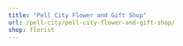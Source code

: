 ```yaml
---
title: "Pell City Flower and Gift Shop"
url: /pell-city/pell-city-flower-and-gift-shop/
shop: florist
---
```

